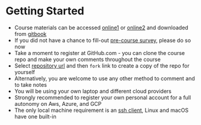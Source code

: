 # Getting Started

* Course materials can be accessed [online1](http://multicourse-courseware.surge.sh/) or [online2](https://vkhazin.gitbooks.io/multicloud-courseware) and downloaded from [gitbook](https://legacy.gitbook.com/download/pdf/book/vkhazin/multicloud-courseware)
* If you did not have a chance to fill-out [pre-course survey](https://www.surveymonkey.com/r/VNGPK63), please do so now
* Take a moment to register at GitHub.com - you can clone the course repo and make your own comments throughout the course
* Select [repository url](https://github.com/vkhazin/multicloud-courseware.git) and then `fork` link to create a copy of the repo for yourself 
* Alternatively, you are welcome to use any other method to comment and to take notes
* You will be using your own laptop and different cloud providers
* Strongly recommended to register your own personal account for a full autonomy on Aws, Azure, and GCP
* The only local machine requirement is an [ssh client](https://www.ssh.com/ssh/download/), Linux and macOS have one built-in
